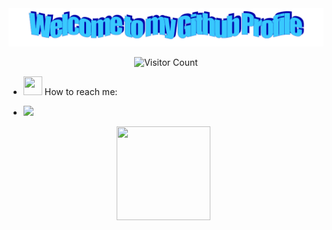 <!-- "Hero" Header -->
<div align="center">
  <img src="https://raw.githubusercontent.com/Spectral-Source/Spectral-Source/main/images/welcome.png" style="max-width: 100%;" alt="Welcome to my Github Profile" />

  ![Visitor Count](https://profile-counter.glitch.me/Spectral-Source/count.svg)  

</div>

- <img src="https://github.com/Spectral-Source/Spectral-Source/assets/137928993/4465931a-d96b-434b-a62a-2f7ea3aa6c3d" width="30" height="30"> ‎  How to reach me:

-  <img src="https://camo.githubusercontent.com/171bafade78e706676424731fc7e8b247be0ae0c501f454470eac23f07a9843e/68747470733a2f2f7261772e6769746875622e636f6d2f546f6b546f6b2f632d746f78636f72652f6d61737465722f6f746865722f746f782e706e67" width="5%"/>  
<div align="center">
    <img src="https://github.com/Spectral-Source/Spectral-Source/assets/137928993/3137ca9c-36e8-4631-bb98-1ff90304ba2c" width="150" height="150"> ‎ ‎‎
</div>


  


<!---
Spectral-Source/Spectral-Source is a ✨ special ✨ repository because its `README.md` (this file) appears on your GitHub profile.
You can click the Preview link to take a look at your changes.
--->


